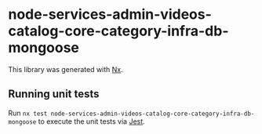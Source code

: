 # node-services-admin-videos-catalog-core-category-infra-db-mongoose

This library was generated with [Nx](https://nx.dev).

## Running unit tests

Run `nx test node-services-admin-videos-catalog-core-category-infra-db-mongoose` to execute the unit tests via [Jest](https://jestjs.io).
